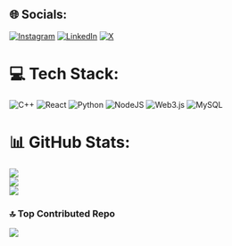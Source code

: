 
## 🌐 Socials:
[![Instagram](https://img.shields.io/badge/Instagram-%23E4405F.svg?logo=Instagram&logoColor=white)](https://instagram.com/https://www.instagram.com/siddhant_patnaik08) [![LinkedIn](https://img.shields.io/badge/LinkedIn-%230077B5.svg?logo=linkedin&logoColor=white)](https://linkedin.com/in/https://www.linkedin.com/in/siddhant-patnaik-93500b248/) [![X](https://img.shields.io/badge/X-black.svg?logo=X&logoColor=white)](https://x.com/https://x.com/SiddhantPa9980) 

# 💻 Tech Stack:
![C++](https://img.shields.io/badge/c++-%2300599C.svg?style=for-the-badge&logo=c%2B%2B&logoColor=white) ![React](https://img.shields.io/badge/react-%2320232a.svg?style=for-the-badge&logo=react&logoColor=%2361DAFB) ![Python](https://img.shields.io/badge/python-3670A0?style=for-the-badge&logo=python&logoColor=ffdd54) ![NodeJS](https://img.shields.io/badge/node.js-6DA55F?style=for-the-badge&logo=node.js&logoColor=white) ![Web3.js](https://img.shields.io/badge/web3.js-F16822?style=for-the-badge&logo=web3.js&logoColor=white) ![MySQL](https://img.shields.io/badge/mysql-4479A1.svg?style=for-the-badge&logo=mysql&logoColor=white)
# 📊 GitHub Stats:
![](https://github-readme-stats.vercel.app/api?username=Siddhantp08&theme=dark&hide_border=false&include_all_commits=false&count_private=false)<br/>
![](https://github-readme-streak-stats.herokuapp.com/?user=Siddhantp08&theme=dark&hide_border=false)<br/>
![](https://github-readme-stats.vercel.app/api/top-langs/?username=Siddhantp08&theme=dark&hide_border=false&include_all_commits=false&count_private=false&layout=compact)

### 🔝 Top Contributed Repo
![](https://github-contributor-stats.vercel.app/api?username=Siddhantp08&limit=5&theme=dark&combine_all_yearly_contributions=true)

<!-- Proudly created with GPRM ( https://gprm.itsvg.in ) -->
